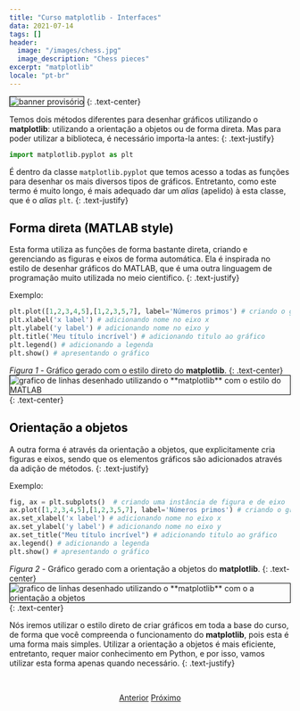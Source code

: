 ```yaml
---
title: "Curso matplotlib - Interfaces"
data: 2021-07-14
tags: []
header:
  image: "/images/chess.jpg"
  image_description: "Chess pieces"
excerpt: "matplotlib"
locale: "pt-br"
---
```


<img style="border: solid 1px black" src="{{ site.url }}{{ site.baseurl }}/images/curso-matplotlib/generico/banner.png" alt="banner provisório " >
{: .text-center}


<br>

Temos dois métodos diferentes para desenhar gráficos utilizando o **matplotlib**: utilizando a orientação a objetos ou de forma direta. Mas para poder utilizar a biblioteca, é necessário importa-la antes:
{: .text-justify}

```python
import matplotlib.pyplot as plt
```

É dentro da classe `matplotlib.pyplot` que temos acesso a todas as funções para desenhar os mais diversos tipos de gráficos. Entretanto, como este termo é muito longo, é mais adequado dar um *alias* (apelido) à esta classe, que é o *alias* `plt`.
{: .text-justify}


<h2><a style="color:black">Forma direta (MATLAB style)</a></h2>

Esta forma utiliza as funções de forma bastante direta, criando e gerenciando as figuras e eixos de forma automática. Ela é inspirada no estilo de desenhar gráficos do MATLAB, que é uma outra linguagem de programação muito utilizada no meio cientifico.
{: .text-justify}

Exemplo:

```python
plt.plot([1,2,3,4,5],[1,2,3,5,7], label='Números primos') # criando o gráfico
plt.xlabel('x label') # adicionando nome no eixo x
plt.ylabel('y label') # adicionando nome no eixo y
plt.title('Meu título incrível') # adicionando titulo ao gráfico
plt.legend() # adicionando a legenda
plt.show() # apresentando o gráfico
```

*Figura 1* - Gráfico gerado com o estilo direto do **matplotlib**.
{: .text-center}
<img style="border: solid 1px black" src="{{ site.url }}{{ site.baseurl }}/images/curso-matplotlib/01/matlab-style.png" alt="grafico de linhas desenhado utilizando o **matplotlib** com o estilo do MATLAB" >
{: .text-center}

<h2><a style="color:black">Orientação a objetos</a></h2>

A outra forma é através da orientação a objetos, que explicitamente cria figuras e eixos, sendo que os elementos gráficos são adicionados através da adição de métodos.
{: .text-justify}

Exemplo:

```python
fig, ax = plt.subplots()  # criando uma instância de figura e de eixo
ax.plot([1,2,3,4,5],[1,2,3,5,7], label='Números primos') # criando o gráfico
ax.set_xlabel('x label') # adicionando nome no eixo x
ax.set_ylabel('y label') # adicionando nome no eixo y
ax.set_title("Meu título incrível") # adicionando titulo ao gráfico
ax.legend() # adicionando a legenda
plt.show() # apresentando o gráfico
```

*Figura 2* - Gráfico gerado com a orientação a objetos do **matplotlib**.
{: .text-center}
<img style="border: solid 1px black" src="{{ site.url }}{{ site.baseurl }}/images/curso-matplotlib/01/orientacao-objetos.png" alt="grafico de linhas desenhado utilizando o **matplotlib** com o a orientação a objetos" >
{: .text-center}


Nós iremos utilizar o estilo direto de criar gráficos em toda a base do curso, de forma que você compreenda o funcionamento do **matplotlib**, pois esta é uma forma mais simples. Utilizar a orientação a objetos é mais eficiente, entretanto, requer maior conhecimento em Python, e por isso, vamos utilizar esta forma apenas quando necessário.
{: .text-justify}


<br>

<p style="text-align: center">
  <a href="/Curso-matplotlib-01" class="btn btn--success">Anterior</a>
  <a href="/Curso-matplotlib-03" class="btn btn--success">Próximo</a>
</p>
